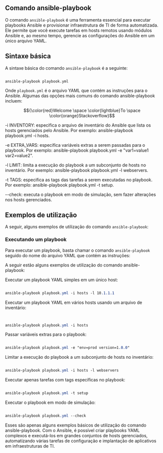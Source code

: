 Comando ansible-playbook
--------------------------------------------------

O comando `ansible-playbook` é uma ferramenta essencial para executar playbooks Ansible e provisionar infraestrutura de TI de forma automatizada. Ele permite que você execute tarefas em hosts remotos usando módulos Ansible e, ao mesmo tempo, gerencie as configurações do Ansible em um único arquivo YAML.

## Sintaxe básica

A sintaxe básica do comando `ansible-playbook` é a seguinte:
```console

ansible-playbook playbook.yml

```

Onde `playbook.yml` é o arquivo YAML que contém as instruções para o Ansible. Algumas das opções mais comuns do comando ansible-playbook incluem:

$${\color{red}Welcome \space \color{lightblue}To \space \color{orange}Stackoverflow}$$

-i INVENTORY: especifica o arquivo de inventário do Ansible que lista os hosts gerenciados pelo Ansible. Por exemplo:
ansible-playbook playbook.yml -i hosts.

-e EXTRA_VARS: especifica variáveis extras a serem passadas para o playbook. Por exemplo: 
ansible-playbook playbook.yml -e "var1=value1 var2=value2".

-l LIMIT: limita a execução do playbook a um subconjunto de hosts no inventário. Por exemplo: 
ansible-playbook playbook.yml -l webservers.

-t TAGS: especifica as tags das tarefas a serem executadas no playbook. Por exemplo:
ansible-playbook playbook.yml -t setup.

--check: executa o playbook em modo de simulação, sem fazer alterações nos hosts gerenciados.

## Exemplos de utilização

A seguir, alguns exemplos de utilização do comando `ansible-playbook`:

### Executando um playbook

Para executar um playbook, basta chamar o comando `ansible-playbook` seguido do nome do arquivo YAML que contém as instruções:

A seguir estão alguns exemplos de utilização do comando ansible-playbook:

Executar um playbook YAML simples em um único host:
```css

ansible-playbook playbook.yml -i hosts -l 10.1.1.1

```

Executar um playbook YAML em vários hosts usando um arquivo de inventário:
```css


ansible-playbook playbook.yml -i hosts

```

Passar variáveis extras para o playbook:
```css

ansible-playbook playbook.yml -e "env=prod version=1.0.0"

```

Limitar a execução do playbook a um subconjunto de hosts no inventário:
```css

ansible-playbook playbook.yml -i hosts -l webservers

```

Executar apenas tarefas com tags específicas no playbook:

```css

ansible-playbook playbook.yml -t setup

```

Executar o playbook em modo de simulação:
```css

ansible-playbook playbook.yml --check

```
Esses são apenas alguns exemplos básicos de utilização do comando ansible-playbook. Com o Ansible, é possível criar playbooks YAML complexos e executá-los em grandes conjuntos de hosts gerenciados, automatizando várias tarefas de configuração e implantação de aplicativos em infraestruturas de TI.

